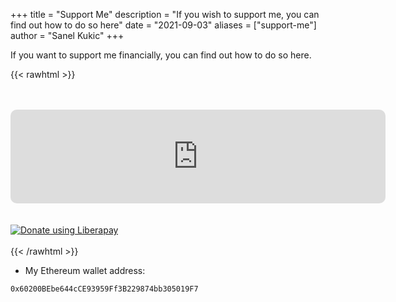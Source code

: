 +++
title = "Support Me"
description = "If you wish to support me, you can find out how to do so here"
date = "2021-09-03"
aliases = ["support-me"]
author = "Sanel Kukic"
+++

If you want to support me financially, you can find out how to do so here.

{{< rawhtml >}}
<script type="text/javascript" src="https://cdnjs.buymeacoffee.com/1.0.0/button.prod.min.js" data-name="bmc-button" data-slug="sanelkukic" data-color="#40DCA5" data-emoji="🍩"  data-font="Cookie" data-text="Buy me a donut" data-outline-color="#000000" data-font-color="#ffffff" data-coffee-color="#FFDD00" ></script>
<br>
<br>
<div style="border-radius: 10px; width: 600px; overflow: hidden; -moz-border-radius: 10px;">
<iframe src="https://github.com/sponsors/sanelk2004/card" id="githubIframe" allowtransparency="false" title="Sponsor sanelk2004" height="150" width="600" style="border: 0; background: ffffff;"></iframe>
</div>
<script>
var iframe = document.getElementById("githubIframe");
iframe.style.background = 'white';
iframe.contentWindow.document.body.style.backgroundColor = 'white';
</script>
<br>
<br>
<script src="https://liberapay.com/sanelkukic/widgets/button.js"></script>
<noscript><a href="https://liberapay.com/sanelkukic/donate"><img alt="Donate using Liberapay" src="https://liberapay.com/assets/widgets/donate.svg"></a></noscript>
<br>
<br>
{{< /rawhtml >}}

- My Ethereum wallet address:
```
0x60200BEbe644cCE93959Ff3B229874bb305019F7
```